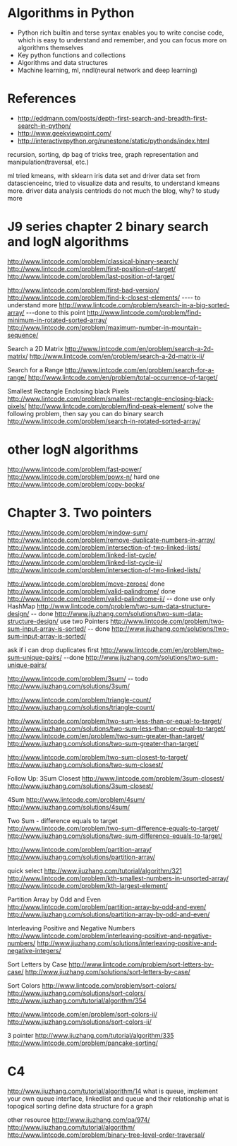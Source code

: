 Algorithms in Python
==========================
- Python rich builtin and terse syntax enables you to write concise code, which is easy to understand and remember, and you can focus more on algorithms themselves
- Key python functions and collections
- Algorithms and data structures
- Machine learning, ml, nndl(neural network and deep learning) 

References
==========
- http://eddmann.com/posts/depth-first-search-and-breadth-first-search-in-python/
- http://www.geekviewpoint.com/
- http://interactivepython.org/runestone/static/pythonds/index.html

recursion, sorting, dp bag of tricks
tree, graph representation and manipulation(traversal, etc.)

ml tried kmeans, with sklearn iris data set and driver data set from datascienceinc, tried to visualize data and results, to understand kmeans more. driver data analysis centriods do not much the blog, why?  to study more

J9 series
chapter 2 binary search and logN algorithms
===========================================
http://www.lintcode.com/problem/classical-binary-search/
http://www.lintcode.com/problem/first-position-of-target/
http://www.lintcode.com/problem/last-position-of-target/

http://www.lintcode.com/problem/first-bad-version/
http://www.lintcode.com/problem/find-k-closest-elements/ ---- to understand more
http://www.lintcode.com/problem/search-in-a-big-sorted-array/ ---done to this point
http://www.lintcode.com/problem/find-minimum-in-rotated-sorted-array/
http://www.lintcode.com/problem/maximum-number-in-mountain-sequence/

Search a 2D Matrix
 http://www.lintcode.com/en/problem/search-a-2d-matrix/
 http://www.lintcode.com/en/problem/search-a-2d-matrix-ii/

Search for a Range
 http://www.lintcode.com/en/problem/search-for-a-range/
 http://www.lintcode.com/en/problem/total-occurrence-of-target/

Smallest Rectangle Enclosing black Pixels
 http://www.lintcode.com/problem/smallest-rectangle-enclosing-black-pixels/
 http://www.lintcode.com/problem/find-peak-element/
solve the following problem, then say you can do binary search
http://www.lintcode.com/problem/search-in-rotated-sorted-array/

other logN algorithms
=====================
http://www.lintcode.com/problem/fast-power/
http://www.lintcode.com/problem/powx-n/
hard one
http://www.lintcode.com/problem/copy-books/


Chapter 3. Two pointers
=======================
http://www.lintcode.com/problem/window-sum/
http://www.lintcode.com/problem/remove-duplicate-numbers-in-array/
http://www.lintcode.com/problem/intersection-of-two-linked-lists/
http://www.lintcode.com/problem/linked-list-cycle/
http://www.lintcode.com/problem/linked-list-cycle-ii/
http://www.lintcode.com/problem/intersection-of-two-linked-lists/

http://www.lintcode.com/problem/move-zeroes/   done
http://www.lintcode.com/problem/valid-palindrome/ done
http://www.lintcode.com/problem/valid-palindrome-ii/ -- done
use only HashMap
http://www.lintcode.com/problem/two-sum-data-structure-design/ -- done
http://www.jiuzhang.com/solutions/two-sum-data-structure-design/
use two Pointers
http://www.lintcode.com/problem/two-sum-input-array-is-sorted/ -- done
http://www.jiuzhang.com/solutions/two-sum-input-array-is-sorted/

ask if i can drop duplicates first
http://www.lintcode.com/en/problem/two-sum-unique-pairs/ --done
http://www.jiuzhang.com/solutions/two-sum-unique-pairs/

http://www.lintcode.com/problem/3sum/ -- todo
http://www.jiuzhang.com/solutions/3sum/

http://www.lintcode.com/problem/triangle-count/ 
http://www.jiuzhang.com/solutions/triangle-count/

http://www.lintcode.com/problem/two-sum-less-than-or-equal-to-target/
http://www.jiuzhang.com/solutions/two-sum-less-than-or-equal-to-target/
http://www.lintcode.com/en/problem/two-sum-greater-than-target/
http://www.jiuzhang.com/solutions/two-sum-greater-than-target/

http://www.lintcode.com/problem/two-sum-closest-to-target/
http://www.jiuzhang.com/solutions/two-sum-closest/

Follow Up: 3Sum Closest
http://www.lintcode.com/problem/3sum-closest/
http://www.jiuzhang.com/solutions/3sum-closest/

4Sum
http://www.lintcode.com/problem/4sum/
http://www.jiuzhang.com/solutions/4sum/

Two Sum - difference equals to target
http://www.lintcode.com/problem/two-sum-difference-equals-to-target/
http://www.jiuzhang.com/solutions/two-sum-difference-equals-to-target/

http://www.lintcode.com/problem/partition-array/
http://www.jiuzhang.com/solutions/partition-array/

quick select 
http://www.jiuzhang.com/tutorial/algorithm/321
http://www.lintcode.com/problem/kth-smallest-numbers-in-unsorted-array/
http://www.lintcode.com/problem/kth-largest-element/

Partition Array by Odd and Even
http://www.lintcode.com/problem/partition-array-by-odd-and-even/
http://www.jiuzhang.com/solutions/partition-array-by-odd-and-even/

Interleaving Positive and Negative Numbers
http://www.lintcode.com/problem/interleaving-positive-and-negative-numbers/
http://www.jiuzhang.com/solutions/interleaving-positive-and-negative-integers/

Sort Letters by Case
http://www.lintcode.com/problem/sort-letters-by-case/
http://www.jiuzhang.com/solutions/sort-letters-by-case/

Sort Colors
http://www.lintcode.com/problem/sort-colors/
http://www.jiuzhang.com/solutions/sort-colors/
http://www.jiuzhang.com/tutorial/algorithm/354

http://www.lintcode.com/en/problem/sort-colors-ii/
http://www.jiuzhang.com/solutions/sort-colors-ii/

3 pointer
http://www.jiuzhang.com/tutorial/algorithm/335
http://www.lintcode.com/problem/pancake-sorting/

C4
==========
http://www.jiuzhang.com/tutorial/algorithm/14
what is queue, implement your own queue
interface, linkedlist and queue and their relationship
what is topogical sorting
define data structure for a graph

other resource
http://www.jiuzhang.com/qa/974/
http://www.jiuzhang.com/tutorial/algorithm/
http://www.lintcode.com/problem/binary-tree-level-order-traversal/
